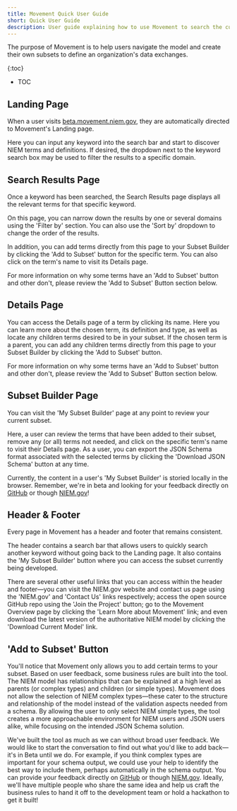 ```yaml
---
title: Movement Quick User Guide
short: Quick User Guide
description: User guide explaining how to use Movement to search the current NIEM release and build partial NIEM JSON subsets.
---
```


The purpose of Movement is to help users navigate the model and create their own subsets to define an organization's data exchanges.

{:toc}
- TOC

## Landing Page

When a user visits [beta.movement.niem.gov](https://beta.movement.niem.gov), they are automatically directed to Movement's Landing page.

Here you can input any keyword into the search bar and start to discover NIEM terms and definitions. If desired, the dropdown next to the keyword search box may be used to filter the results to a specific domain.

## Search Results Page

Once a keyword has been searched, the Search Results page displays all the relevant terms for that specific keyword.

On this page, you can narrow down the results by one or several domains using the 'Filter by' section. You can also use the 'Sort by' dropdown to change the order of the results.

In addition, you can add terms directly from this page to your Subset Builder by clicking the 'Add to Subset' button for the specific term. You can also click on the term's name to visit its Details page.

For more information on why some terms have an 'Add to Subset' button and other don't, please review the 'Add to Subset' Button section below.

## Details Page

You can access the Details page of a term by clicking its name. Here you can learn more about the chosen term, its definition and type, as well as locate any children terms desired to be in your subset.  If the chosen term is a parent, you can add any children terms directly from this page to your Subset Builder by clicking the 'Add to Subset' button.

For more information on why some terms have an 'Add to Subset' button and other don't, please review the 'Add to Subset' Button section below.

## Subset Builder Page

You can visit the 'My Subset Builder' page at any point to review your current subset.

Here, a user can review the terms that have been added to their subset, remove any (or all) terms not needed, and click on the specific term's name to visit their Details page. As a user, you can export the JSON Schema format associated with the selected terms by clicking the 'Download JSON Schema' button at any time.

Currently, the content in a user's 'My Subset Builder' is storied locally in the browser. Remember, we're in beta and looking for your feedback directly on [GitHub](https://github.com/NIEM/Movement/issues) or though [NIEM.gov](https://www.niem.gov/contact-us)!

## Header & Footer

Every page in Movement has a header and footer that remains consistent.

The header contains a search bar that allows users to quickly search another keyword without going back to the Landing page. It also contains the 'My Subset Builder' button where you can access the subset currently being developed.

There are several other useful links that you can access within the header and footer—you can visit the NIEM.gov website and contact us page using the 'NIEM.gov' and 'Contact Us' links respectively; access the open source GitHub repo using the 'Join the Project' button; go to the Movement Overview page by clicking the 'Learn More about Movement' link; and even download the latest version of the authoritative NIEM model by clicking the 'Download Current Model' link.

## 'Add to Subset' Button

You'll notice that Movement only allows you to add certain terms to your subset. Based on user feedback, some business rules are built into the tool. The NIEM model has relationships that can be explained at a high level as parents (or complex types) and children (or simple types). Movement does not allow the selection of NIEM complex types—these cater to the structure and relationship of the model instead of the validation aspects needed from a schema. By allowing the user to only select NIEM simple types, the tool creates a more approachable environment for NIEM users and JSON users alike, while focusing on the intended JSON Schema solution.

We've built the tool as much as we can without broad user feedback. We would like to start the conversation to find out what you'd like to add back—it's in Beta until we do. For example, if you think complex types are important for your schema output, we could use your help to identify the best way to include them, perhaps automatically in the schema output. You can provide your feedback directly on [GitHub](https://github.com/NIEM/Movement/issues) or though [NIEM.gov](https://www.niem.gov/contact-us). Ideally, we'll have multiple people who share the same idea and help us craft the business rules to hand it off to the development team or hold a hackathon to get it built!
